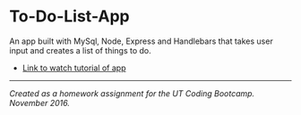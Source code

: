 # To-Do-List-App
An app built with MySql, Node, Express and Handlebars that takes user input and creates a list of things to do. 

* [Link to watch tutorial of app](http://res.cloudinary.com/thefinleycode/video/upload/v1478384272/ListLover_ikmknu.mp4)
----
_Created as a homework assignment for the UT Coding Bootcamp. November 2016._
